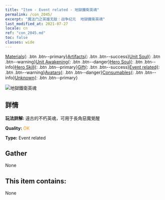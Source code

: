 ```yaml
---
title: "Item - Event related - 地獄鐵衛英魂"
permalink: /con_2045/
excerpt: "魔法门之英雄无敌：战争纪元  地獄鐵衛英魂"
last_modified_at: 2021-07-27
locale: cn
ref: "con_2045.md"
toc: false
classes: wide
---
```

 [Materials](/ItemsCN/){: .btn .btn--primary}[Artifacts](/ItemsCN/Artifacts/){: .btn .btn--success}[Unit Soul](/ItemsCN/UnitSoul/){: .btn .btn--warning}[Unit Awakening](/ItemsCN/UnitAwakening/){: .btn .btn--danger}[Hero Soul](/ItemsCN/HeroSoul/){: .btn .btn--info}[Hero Skill](/ItemsCN/HeroSkill/){: .btn .btn--primary}[Gift](/ItemsCN/Gift/){: .btn .btn--success}[Event related](/ItemsCN/Events/){: .btn .btn--warning}[Avatars](/ItemsCN/Avatars/){: .btn .btn--danger}[Consumables](/ItemsCN/Consumables/){: .btn .btn--info}[Unknown](/ItemsCN/Unknown/){: .btn .btn--primary}

 ![地獄鐵衛英魂](/images/t/juexing_504.jpg)

## 詳情
 **玩法詳解:** 遠古的不朽英魂，可用于長角惡魔覺醒

 **Quality:** <span style="color: #FF8C00">OK</span>

 **Type:** Event related

## Gather

  None

## This item contains:

  None

